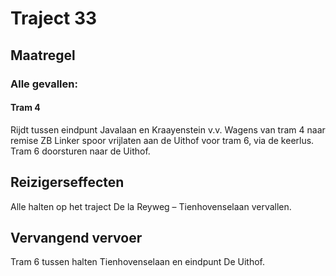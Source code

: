 # Traject 33
## Maatregel
### Alle gevallen:

#### Tram 4
Rijdt tussen eindpunt Javalaan en Kraayenstein v.v.
Wagens van tram 4 naar remise ZB
Linker spoor vrijlaten aan de Uithof voor tram 6, via de keerlus.
Tram 6 doorsturen naar de Uithof.

## Reizigerseffecten
Alle halten op het traject De la Reyweg – Tienhovenselaan vervallen.

## Vervangend vervoer
Tram 6 tussen halten Tienhovenselaan en eindpunt De Uithof.
